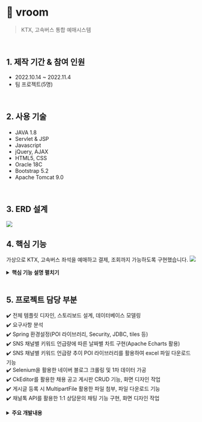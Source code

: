 # :pushpin: vroom
>KTX, 고속버스 통합 예매시스템


</br>

## 1. 제작 기간 & 참여 인원
- 2022.10.14 ~ 2022.11.4
- 팀 프로젝트(5명)

</br>

## 2. 사용 기술
#### 
  - JAVA 1.8
  - Servlet & JSP
  - Javascript
  - jQuery, AJAX  
  - HTML5, CSS
  - Oracle 18C
  - Bootstrap 5.2
  - Apache Tomcat 9.0

</br>

## 3. ERD 설계
<img src="https://user-images.githubusercontent.com/103633968/216342886-8b18cd08-e562-4223-9110-f190e2a9fe00.png"/>


## 4. 핵심 기능
가상으로 KTX, 고속버스 좌석을 예매하고 결제, 조회까지 가능하도록 구현했습니다. 
<img src="https://user-images.githubusercontent.com/103633968/216345486-25e6b660-df7a-458e-86d6-d47e60510b88.png" />

<details>
<summary><b>핵심 기능 설명 펼치기</b></summary>
<div markdown="1"> 

### 4.1. Class Diagram
<img src="https://user-images.githubusercontent.com/103633968/216344718-f90ad4d0-f8c5-49a0-beec-3651d20b420f.jpg"/>

### 4.2. Use-Cases Diagram
<img src="https://user-images.githubusercontent.com/103633968/216344341-34a2fa81-e26b-408e-ac54-dded4f2225c6.png" />

</div>
</details>

</br>

## 5. 프로젝트 담당 부분
✔️ 전체 템플릿 디자인, 스토리보드 설계, 데이터베이스 모델링<br>
✔️ 요구사항 분석<br>
✔️ Spring 환경설정(POI 라이브러리, Security, JDBC, tiles 등)<br>
✔️ SNS 채널별 키워드 언급량에 따른 날짜별 차트 구현(Apache Echarts 활용)<br>
✔️ SNS 채널별 키워드 언급량 추이 POI 라이브러리를 활용하여 excel 파일 다운로드 기능<br>
✔️ Selenium을 활용한 네이버 블로그 크롤링 및 1차 데이터 가공<br>
✔️ CkEditor를 활용한 채용 공고 게시판 CRUD 기능, 화면 디자인 작업<br>
✔️ 게시글 등록 시 MultipartFile 활용한 파일 첨부, 파일 다운로드 기능 <br>
✔️ 채널톡 API를 활용한 1:1 상담문의 채팅 기능 구현, 화면 디자인 작업<br>

<details>
<summary><b>주요 개발내용</b></summary>
<div markdown="1">
<img src="https://user-images.githubusercontent.com/103633968/215780426-f1ff6a39-e6fc-46b7-a58a-254d9149afbb.png" width="800" height="500"/>
<img src="https://user-images.githubusercontent.com/103633968/215780555-6362d2c7-7d5f-4c98-afeb-a3b9c12a2045.png" width="800" height="500"/>
<img src="https://user-images.githubusercontent.com/103633968/215780639-65e78622-cc47-4514-b384-255d814868e0.png" width="800" height="500"/>
<img src="https://user-images.githubusercontent.com/103633968/215780995-3c72f209-1643-4876-9953-0878a623fcec.png" width="800" height="500"/>
<img src="https://user-images.githubusercontent.com/103633968/215781131-f107c37a-5cad-4623-b593-558a2c9ab030.png" width="800" height="500"/>
<img src="https://user-images.githubusercontent.com/103633968/215781214-3b588009-f822-4ac4-a19d-2d68a06e7ce0.png" width="800" height="500"/>
<img src="https://user-images.githubusercontent.com/103633968/215781296-4e0c8ad0-c845-4f2d-af7a-12568ffb2ed9.png" width="800" height="500"/>
<img src="https://user-images.githubusercontent.com/103633968/216260275-d85665b7-fafb-4391-87a6-32f28c917e6b.png" width="800" height="500"/>


</div>
</details>

